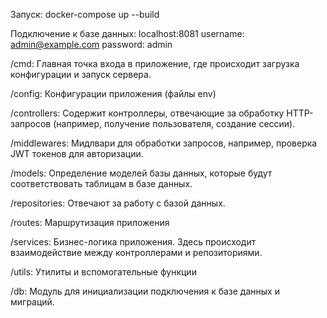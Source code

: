 Запуск: docker-compose up --build

Подключение к базе данных:
    localhost:8081
        username: admin@example.com
        password: admin
    
/cmd: Главная точка входа в приложение, где происходит загрузка конфигурации и запуск сервера.

/config: Конфигурации приложения (файлы env)

/controllers: Содержит контроллеры, отвечающие за обработку HTTP-запросов (например, получение пользователя, создание сессии).

/middlewares: Мидлвари для обработки запросов, например, проверка JWT токенов для авторизации.

/models: Определение моделей базы данных, которые будут соответствовать таблицам в базе данных.

/repositories: Отвечают за работу с базой данных.

/routes: Маршрутизация приложения

/services: Бизнес-логика приложения. Здесь происходит взаимодействие между контроллерами и репозиториями.

/utils: Утилиты и вспомогательные функции

/db: Модуль для инициализации подключения к базе данных и миграций.